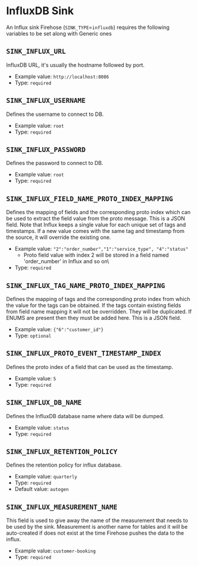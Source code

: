 # InfluxDB Sink

An Influx sink Firehose \(`SINK_TYPE`=`influxdb`\) requires the following variables to be set along with Generic ones

## `SINK_INFLUX_URL`

InfluxDB URL, it's usually the hostname followed by port.

* Example value: `http://localhost:8086`
* Type: `required`

## `SINK_INFLUX_USERNAME`

Defines the username to connect to DB.

* Example value: `root`
* Type: `required`

## `SINK_INFLUX_PASSWORD`

Defines the password to connect to DB.

* Example value: `root`
* Type: `required`

## `SINK_INFLUX_FIELD_NAME_PROTO_INDEX_MAPPING`

Defines the mapping of fields and the corresponding proto index which can be used to extract the field value from the proto message. This is a JSON field. Note that Influx keeps a single value for each unique set of tags and timestamps. If a new value comes with the same tag and timestamp from the source, it will override the existing one.

* Example value: `"2":"order_number","1":"service_type", "4":"status"`
  * Proto field value with index 2 will be stored in a field named 'order\_number' in Influx and so on\
* Type: `required`

## `SINK_INFLUX_TAG_NAME_PROTO_INDEX_MAPPING`

Defines the mapping of tags and the corresponding proto index from which the value for the tags can be obtained. If the tags contain existing fields from field name mapping it will not be overridden. They will be duplicated. If ENUMS are present then they must be added here. This is a JSON field.

* Example value: `{"6":"customer_id"}`
* Type: `optional`

## `SINK_INFLUX_PROTO_EVENT_TIMESTAMP_INDEX`

Defines the proto index of a field that can be used as the timestamp.

* Example value: `5`
* Type: `required`

## `SINK_INFLUX_DB_NAME`

Defines the InfluxDB database name where data will be dumped.

* Example value: `status`
* Type: `required`

## `SINK_INFLUX_RETENTION_POLICY`

Defines the retention policy for influx database.

* Example value: `quarterly`
* Type: `required`
* Default value: `autogen`

## `SINK_INFLUX_MEASUREMENT_NAME`

This field is used to give away the name of the measurement that needs to be used by the sink. Measurement is another name for tables and it will be auto-created if does not exist at the time Firehose pushes the data to the influx.

* Example value: `customer-booking`
* Type: `required`

